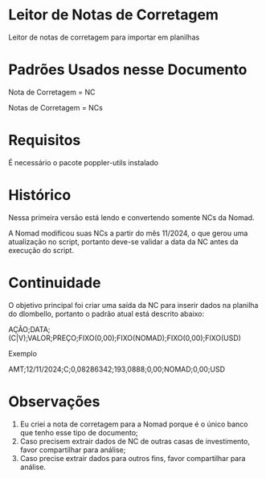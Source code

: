 # Leitor de Notas de Corretagem
Leitor de notas de corretagem para importar em planilhas

# Padrões Usados nesse Documento
Nota de Corretagem = NC

Notas de Corretagem = NCs

# Requisitos
É necessário o pacote poppler-utils instalado

# Histórico
Nessa primeira versão está lendo e convertendo somente NCs da Nomad.

A Nomad modificou suas NCs a partir do mês 11/2024, o que gerou uma atualização no script, portanto deve-se validar a data da NC antes da execução do script.

# Continuidade
O objetivo principal foi criar uma saída da NC para inserir dados na planilha do dlombello, portanto o padrão atual está descrito abaixo:

AÇÃO;DATA;(C|V);VALOR;PREÇO;FIXO(0,00);FIXO(NOMAD);FIXO(0,00);FIXO(USD)

Exemplo

AMT;12/11/2024;C;0,08286342;193,0888;0,00;NOMAD;0,00;USD

# Observações
1. Eu criei a nota de corretagem para a Nomad porque é o único banco que tenho esse tipo de documento;
2. Caso precisem extrair dados de NC de outras casas de investimento, favor compartilhar para análise;
3. Caso precise extrair dados para outros fins, favor compartilhar para análise.
